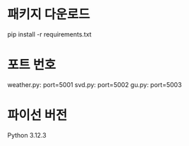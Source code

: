 # 패키지 다운로드
pip install -r requirements.txt

# 포트 번호
weather.py: port=5001
svd.py: port=5002
gu.py: port=5003

# 파이선 버전

Python 3.12.3
